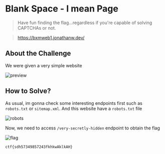 # Blank Space - I mean Page
> Have fun finding the flag…regardless if you're capable of solving CAPTCHAs or not.

> https://bxmweb1.jonathanw.dev/

## About the Challenge
We were given a very simple website

![preview](images/preview.png)

## How to Solve?
As usual, im gonna check some interesting endpoints first such as `robots.txt` or `sitemap.xml`. And this website have a `robots.txt` file

![robots](images/robots.png)

Now, we need to access `/very-secretly-hidden` endpoint to obtain the flag

![flag](images/flag.png)

```
ctf{sdh57349857243fkhkwAklkAH}
```